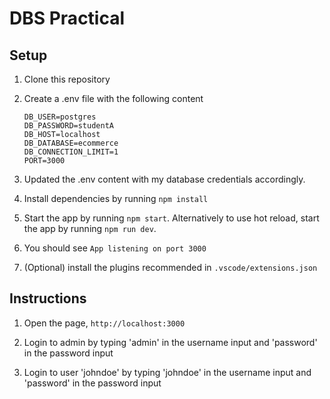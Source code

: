 # DBS Practical

## Setup

1. Clone this repository

2. Create a .env file with the following content

    ```
    DB_USER=postgres
    DB_PASSWORD=studentA
    DB_HOST=localhost
    DB_DATABASE=ecommerce
    DB_CONNECTION_LIMIT=1
    PORT=3000
    ```

3. Updated the .env content with my database credentials accordingly.

4. Install dependencies by running `npm install`

5. Start the app by running `npm start`. Alternatively to use hot reload, start the app by running `npm run dev`.

6. You should see `App listening on port 3000`

8. (Optional) install the plugins recommended in `.vscode/extensions.json`

## Instructions

1. Open the page, `http://localhost:3000`

2. Login to admin by typing 'admin' in the username input and 'password' in the password input

3. Login to user 'johndoe' by typing 'johndoe' in the username input and 'password' in the password input

